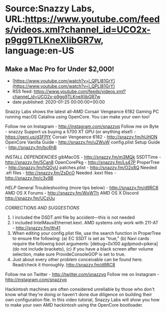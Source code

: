 # Source:Snazzy Labs, URL:https://www.youtube.com/feeds/videos.xml?channel_id=UCO2x-p9gg9TLKneXlibGR7w, language:en-US

## Make a Mac Pro for Under $2,000!
 - [https://www.youtube.com/watch?v=l_QPLl81GrY](https://www.youtube.com/watch?v=l_QPLl81GrY)
 - RSS feed: https://www.youtube.com/feeds/videos.xml?channel_id=UCO2x-p9gg9TLKneXlibGR7w
 - date published: 2020-01-25 00:00:00+00:00

Snazzy Labs shows the latest all-AMD Corsair Vengeance 6182 Gaming PC running macOS Catalina using OpenCore. You can make your own too!

Follow me on Instagram - http://instagram.com/snazzyq
Follow me on Byte - snazzy
Support us buying a 5700 XT GPU (or anything else!) - https://geni.us/d3FPlY
Corsair Vengeance 6182 - http://snazzy.fm/hUHON
OpenCore Vanilla Guide - http://snazzy.fm/u2WuW
config.plist Setup Guide - http://snazzy.fm/bc6hB

*INSTALL DEPENDENCIES*
gibMacOS - http://snazzy.fm/m3MQk
SSDTTime - http://snazzy.fm/5Can8
OpenCorePkg - http://snazzy.fm/Ls47P
ProperTree - http://snazzy.fm/hQOyU
patches.plist - http://snazzy.fm/O2x8Q
Needed .efi files - http://snazzy.fm/ZsDcO
Needed .kext files - http://snazzy.fm/c3v9B

*HELP*
General Troubleshooting (more tips below) - http://snazzy.fm/d9RC8
AMD OS X Forums - http://snazzy.fm/WxWTh
AMD OS X Discord http://snazzy.fm/UCzUu

*CORRECTIONS AND SUGGESTIONS*
1. I included the DSDT.aml file by accident—this is not needed
2. I included IntelMausiEthernet.kext. AMD systems only work with 211-AT - http://snazzy.fm/lth41
3. When editing your config.plist file, use the search function in ProperTree to ensure the following: (a) EC SSDT is set as "true," (b) Navi cards require the following boot arguments: [debug=0x100 agdpmod=pikera] (do not include brackets), (c) if you have a black screen after volume selection, make sure ProvideConsoleGOP is set to true.
4. Just about every other problem conceivable can be found here. Read/check it thoroughly.  http://snazzy.fm/d9RC8

Follow me on Twitter - http://twitter.com/snazzyq
Follow me on Instagram - http://instagram.com/snazzyq

Hackintosh machines are often considered unreliable by those who don't know what they're doing or haven't done due diligence on building their own configuration file. In this video tutorial, Snazzy Labs will show you how to make your own AMD hackintosh using the OpenCore bootloader.

